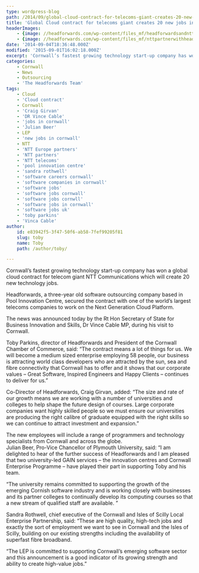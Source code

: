 ```yaml
---
type: wordpress-blog
path: /2014/09/global-cloud-contract-for-telecoms-giant-creates-20-new-jobs-in-cornwall
title: 'Global Cloud contract for telecoms giant creates 20 new jobs in Cornwall'
headerImages:
    - {image: //headforwards.com/wp-content/files_mf/headforwardsandnttpartner.jpg, text: 'Cloud Contract '}
    - {image: //headforwards.com/wp-content/files_mf/nttpartnerwithheadforwards.jpg, text: ""}
date: '2014-09-04T18:36:48.000Z'
modified: '2015-09-01T16:02:18.000Z'
excerpt: 'Cornwall’s fastest growing technology start-up company has won a global cloud contract for telecom giant NTT Communications which will create 20 new technology jobs. Headforwards, a three-year old software outsourcing company based in Pool Innovation Centre, secured the contract with one of the world’s largest telecoms companies to work on the Next Generation Cloud Platform. …'
categories:
    - Cornwall
    - News
    - Outsourcing
    - 'The Headforwards Team'
tags:
    - Cloud
    - 'Cloud contract'
    - Cornwall
    - 'Craig Girvan'
    - 'DR Vince Cable'
    - 'jobs in cornwall'
    - 'Julian Beer'
    - LEP
    - 'new jobs in cornwall'
    - NTT
    - 'NTT Europe partners'
    - 'NTT partners'
    - 'NTT telecoms'
    - 'pool innovation centre'
    - 'sandra rothwell'
    - 'software careers cornwall'
    - 'software companies in cornwall'
    - 'software jobs'
    - 'software jobs cornwall'
    - 'software jobs cornwll'
    - 'software jobs in cornwall'
    - 'software jobs uk'
    - 'toby parkins'
    - 'Vinca Cable'
author:
    id: e83942f5-3f47-50f6-ab58-7fef99205f81
    slug: toby
    name: Toby
    path: /author/toby/

---
```

Cornwall’s fastest growing technology start-up company has won a global cloud contract for telecom giant NTT Communications which will create 20 new technology jobs.

Headforwards, a three-year old software outsourcing company based in Pool Innovation Centre, secured the contract with one of the world’s largest telecoms companies to work on the Next Generation Cloud Platform.

The news was announced today by the Rt Hon Secretary of State for Business Innovation and Skills, Dr Vince Cable MP, during his visit to Cornwall.

Toby Parkins, director of Headforwards and President of the Cornwall Chamber of Commerce, said: “The contract means a lot of things for us. We will become a medium sized enterprise employing 58 people, our business is attracting world class developers who are attracted by the sun, sea and fibre connectivity that Cornwall has to offer and it shows that our corporate values – Great Software, Inspired Engineers and Happy Clients – continues to deliver for us.”

Co-Director of Headforwards, Craig Girvan, added: “The size and rate of our growth means we are working with a number of universities and colleges to help shape the future design of courses. Large corporate companies want highly skilled people so we must ensure our universities are producing the right calibre of graduate equipped with the right skills so we can continue to attract investment and expansion.”

The new employees will include a range of programmers and technology specialists from Cornwall and across the globe.  
Julian Beer, Pro-Vice Chancellor of Plymouth University, said: “I am delighted to hear of the further success of Headforwards and I am pleased that two university-led GAIN services – the innovation centres and Cornwall Enterprise Programme – have played their part in supporting Toby and his team.

“The university remains committed to supporting the growth of the emerging Cornish software industry and is working closely with businesses and its partner colleges to continually develop its computing courses so that a new stream of qualified staff are available. ”

Sandra Rothwell, chief executive of the Cornwall and Isles of Scilly Local Enterprise Partnership, said: “These are high quality, high-tech jobs and exactly the sort of employment we want to see in Cornwall and the Isles of Scilly, building on our existing strengths including the availability of superfast fibre broadband.

“The LEP is committed to supporting Cornwall’s emerging software sector and this announcement is a good indicator of its growing strength and ability to create high-value jobs.”
